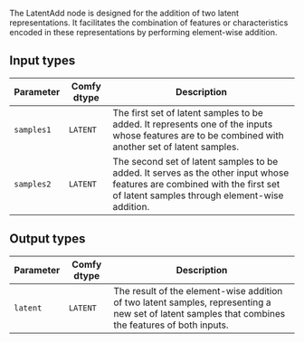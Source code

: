 
The LatentAdd node is designed for the addition of two latent representations. It facilitates the combination of features or characteristics encoded in these representations by performing element-wise addition.
## Input types

| Parameter    | Comfy dtype | Description |
|--------------|-------------|-------------|
| `samples1`   | `LATENT`    | The first set of latent samples to be added. It represents one of the inputs whose features are to be combined with another set of latent samples. |
| `samples2`   | `LATENT`    | The second set of latent samples to be added. It serves as the other input whose features are combined with the first set of latent samples through element-wise addition. |

## Output types

| Parameter | Comfy dtype | Description |
|-----------|-------------|-------------|
| `latent`  | `LATENT`    | The result of the element-wise addition of two latent samples, representing a new set of latent samples that combines the features of both inputs. |